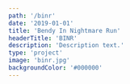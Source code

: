 ```yaml
---
path: '/binr'
date: '2019-01-01'
title: 'Bendy In Nightmare Run'
headerTitle: 'BINR'
description: 'Description text.'
type: 'project'
image: 'binr.jpg'
backgroundColor: '#000000'
---
```

